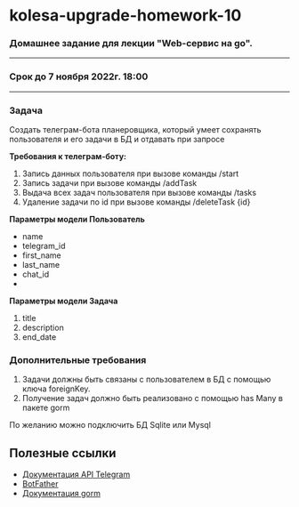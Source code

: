 # kolesa-upgrade-homework-10

### Домашнее задание для лекции "Web-сервис на go". 

****

### Срок до 7 ноября 2022г. 18:00

****

### Задача
Создать телеграм-бота планеровщика, который умеет сохранять пользователя и его задачи в БД и отдавать при запросе

**Требования к телеграм-боту:**
1) Запись данных пользователя при вызове команды /start
2) Запись задачи при вызове команды /addTask
3) Выдача всех задач пользователя при вызове команды /tasks
4) Удаление задачи по id при вызове команды /deleteTask {id}

**Параметры модели Пользователь**
- name
- telegram_id
- first_name
- last_name
- chat_id
- 
**Параметры модели Задача**
1) title
2) description
3) end_date

### Дополнительные требования
1) Задачи должны быть связаны с пользователем в БД с помощью ключа foreignKey. 
2) Получение задач должно быть реализовано с помощью has Many в пакете gorm

По желанию можно подключить БД Sqlite или Mysql

## Полезные ссылки
- [Документация API Telegram](https://core.telegram.org/bots/api)
- [BotFather](https://t.me/BotFather)
- [Документация gorm](https://gorm.io/docs/query.html)
